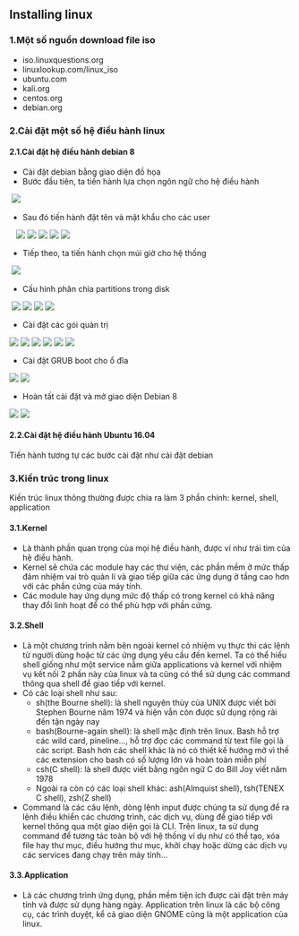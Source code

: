 ## Installing linux
### 1.Một số nguồn download file iso
- iso.linuxquestions.org
- linuxlookup.com/linux_iso
- ubuntu.com
- kali.org
- centos.org
- debian.org

### 2.Cài đặt một số hệ điều hành linux
#### 2.1.Cài đặt hệ điều hành debian 8
- Cài đặt debian bằng giao diện đồ họa
- Bước đầu tiên, ta tiến hành lựa chọn ngôn ngữ cho hệ điều hành
<img src=''>
<img src='https://imgur.com/U7XZxhv'>

- Sau đó tiến hành đặt tên và mật khẩu cho các user
<img src=''>
<img src=''>
<img src=''>
<img src='https://imgur.com/Oz08i43'>
<img src='https://imgur.com/wDvKPqR'>
<img src='https://imgur.com/wTbnZ98'>
<img src='https://imgur.com/uXvHMDL'>
<img src='https://imgur.com/XqNqZVu'>

- Tiếp theo, ta tiến hành chọn múi giờ cho hệ thống
<img src=''>
<img src='https://imgur.com/JgbuEae'>
 
- Cấu hình phân chia partitions trong disk
<img src=''>
<img src='https://imgur.com/58nskKV'>
<img src='https://imgur.com/kCB9UQD'>
<img src='https://imgur.com/EEwauTw'>
<img src='https://imgur.com/0Z9k4Tt'>

- Cài đặt các gói quản trị
<img src='https://imgur.com/lYdafly'>
<img src='https://imgur.com/BcLLc7m'>
<img src='https://imgur.com/VPZaEi5'>
<img src='https://imgur.com/en2zJCJ'>
<img src='https://imgur.com/7TCltom'>
<img src='https://imgur.com/FS20OFr'>

- Cài đặt GRUB boot cho ổ đĩa
<img src='https://imgur.com/5Q1keZ6'>
<img src='https://imgur.com/v6GV9bi'>

- Hoàn tất cài đặt và mở giao diện Debian 8
<img src='https://imgur.com/bUEHnhR'>
<img src='https://imgur.com/zCB8pZ5'>

#### 2.2.Cài đặt hệ điều hành Ubuntu 16.04
Tiến hành tương tự các bước cài đặt như cài đặt debian

### 3.Kiến trúc trong linux
Kiến trúc linux thông thường được chia ra làm 3 phần chính: kernel, shell, application

#### 3.1.Kernel
- Là thành phần quan trọng của mọi hệ điều hành, được ví như trái tim của hệ điều hành.
- Kernel sẽ chứa các module hay các thư viện, các phần mềm ở mức thấp đảm nhiệm vai trò quản lí và giao tiếp giữa các ứng dụng ở tầng cao hơn với các phần cứng của máy tính.
- Các module hay ứng dụng mức độ thấp có trong kernel có khả năng thay đổi linh hoạt để có thể phù hợp với phần cứng.

#### 3.2.Shell
- Là một chương trình nằm bên ngoài kernel có nhiệm vụ thực thi các lệnh từ người dùng hoặc từ các ứng dụng yêu cầu đến kernel. Ta có thể hiểu shell giống như một service nằm giữa applications và kernel với nhiệm vụ kết nối 2 phần này của linux và ta cũng có thể sử dụng các command thông qua shell để giao tiếp với kernel.
- Có các loại shell như sau:
	<ul>
		<li>sh(the Bourne shell): là shell nguyên thủy của UNIX được viết bởi Stephen Bourne năm 1974 và hiện vẫn còn được sử dụng rộng rãi đến tận ngày nay</li>
		<li>bash(Bourne-again shell): là shell mặc định trên linux. Bash hỗ trợ các wild card, pineline..., hỗ trợ đọc các command từ text file gọi là các script. Bash hơn các shell khác là nó có thiết kế hướng mở vì thế các extension cho bash có số lượng lớn và hoàn toàn miễn phí</li>
		<li>csh(C shell): là shell được viết bằng ngôn ngữ C do Bill Joy viết năm 1978</li>
		<li>Ngoài ra còn có các loại shell khác: ash(Almquist shell), tsh(TENEX C shell), zsh(Z shell)</li>
	</ul>
- Command là các câu lệnh, dòng lệnh input được chúng ta sử dụng để ra lệnh điều khiển các chương trình, các dịch vụ, dùng để giao tiếp với kernel thông qua một giao diện gọi là CLI. Trên linux, ta sử dụng command để tương tác toàn bộ với hệ thống ví dụ như có thể tạo, xóa file hay thư mục, điều hướng thư mục, khởi chạy hoặc dừng các dịch vụ các services đang chạy trên máy tính...

#### 3.3.Application
- Là các chương trình ứng dụng, phần mềm tiện ích được cài đặt trên máy tính và được sử dụng hàng ngày. Application trên linux là các bộ công cụ, các trình duyệt, kể cả giao diện GNOME cũng là một application của linux.

